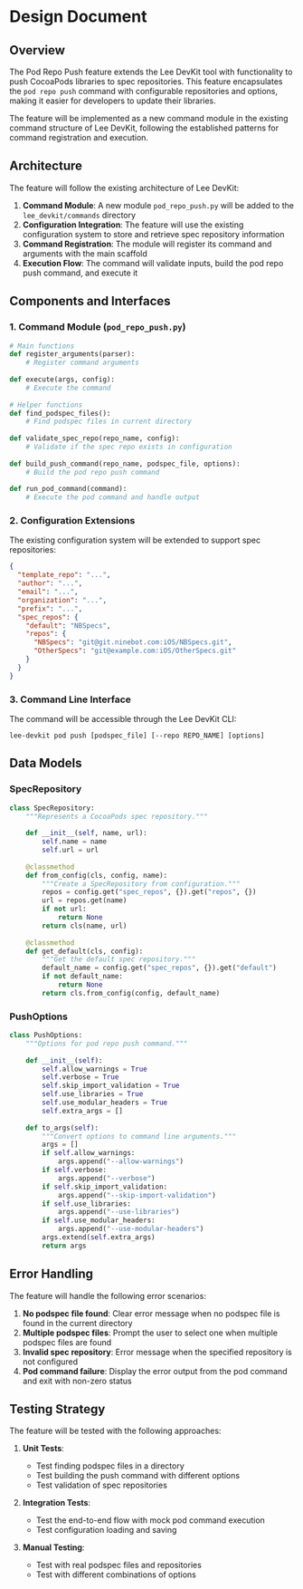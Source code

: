 # Design Document

## Overview

The Pod Repo Push feature extends the Lee DevKit tool with functionality to push CocoaPods libraries to spec repositories. This feature encapsulates the `pod repo push` command with configurable repositories and options, making it easier for developers to update their libraries.

The feature will be implemented as a new command module in the existing command structure of Lee DevKit, following the established patterns for command registration and execution.

## Architecture

The feature will follow the existing architecture of Lee DevKit:

1. **Command Module**: A new module `pod_repo_push.py` will be added to the `lee_devkit/commands` directory
2. **Configuration Integration**: The feature will use the existing configuration system to store and retrieve spec repository information
3. **Command Registration**: The module will register its command and arguments with the main scaffold
4. **Execution Flow**: The command will validate inputs, build the pod repo push command, and execute it

## Components and Interfaces

### 1. Command Module (`pod_repo_push.py`)

```python
# Main functions
def register_arguments(parser):
    # Register command arguments
    
def execute(args, config):
    # Execute the command
    
# Helper functions
def find_podspec_files():
    # Find podspec files in current directory
    
def validate_spec_repo(repo_name, config):
    # Validate if the spec repo exists in configuration
    
def build_push_command(repo_name, podspec_file, options):
    # Build the pod repo push command
    
def run_pod_command(command):
    # Execute the pod command and handle output
```

### 2. Configuration Extensions

The existing configuration system will be extended to support spec repositories:

```json
{
  "template_repo": "...",
  "author": "...",
  "email": "...",
  "organization": "...",
  "prefix": "...",
  "spec_repos": {
    "default": "NBSpecs",
    "repos": {
      "NBSpecs": "git@git.ninebot.com:iOS/NBSpecs.git",
      "OtherSpecs": "git@example.com:iOS/OtherSpecs.git"
    }
  }
}
```

### 3. Command Line Interface

The command will be accessible through the Lee DevKit CLI:

```
lee-devkit pod push [podspec_file] [--repo REPO_NAME] [options]
```

## Data Models

### SpecRepository

```python
class SpecRepository:
    """Represents a CocoaPods spec repository."""
    
    def __init__(self, name, url):
        self.name = name
        self.url = url
        
    @classmethod
    def from_config(cls, config, name):
        """Create a SpecRepository from configuration."""
        repos = config.get("spec_repos", {}).get("repos", {})
        url = repos.get(name)
        if not url:
            return None
        return cls(name, url)
        
    @classmethod
    def get_default(cls, config):
        """Get the default spec repository."""
        default_name = config.get("spec_repos", {}).get("default")
        if not default_name:
            return None
        return cls.from_config(config, default_name)
```

### PushOptions

```python
class PushOptions:
    """Options for pod repo push command."""
    
    def __init__(self):
        self.allow_warnings = True
        self.verbose = True
        self.skip_import_validation = True
        self.use_libraries = True
        self.use_modular_headers = True
        self.extra_args = []
        
    def to_args(self):
        """Convert options to command line arguments."""
        args = []
        if self.allow_warnings:
            args.append("--allow-warnings")
        if self.verbose:
            args.append("--verbose")
        if self.skip_import_validation:
            args.append("--skip-import-validation")
        if self.use_libraries:
            args.append("--use-libraries")
        if self.use_modular_headers:
            args.append("--use-modular-headers")
        args.extend(self.extra_args)
        return args
```

## Error Handling

The feature will handle the following error scenarios:

1. **No podspec file found**: Clear error message when no podspec file is found in the current directory
2. **Multiple podspec files**: Prompt the user to select one when multiple podspec files are found
3. **Invalid spec repository**: Error message when the specified repository is not configured
4. **Pod command failure**: Display the error output from the pod command and exit with non-zero status

## Testing Strategy

The feature will be tested with the following approaches:

1. **Unit Tests**:
   - Test finding podspec files in a directory
   - Test building the push command with different options
   - Test validation of spec repositories

2. **Integration Tests**:
   - Test the end-to-end flow with mock pod command execution
   - Test configuration loading and saving

3. **Manual Testing**:
   - Test with real podspec files and repositories
   - Test with different combinations of options